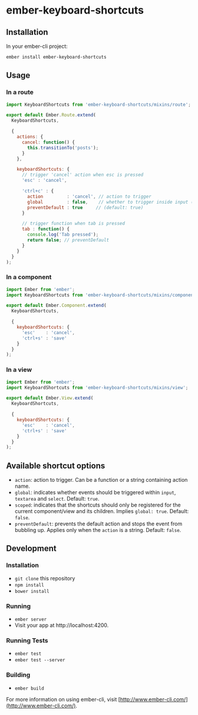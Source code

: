 # ember-keyboard-shortcuts

## Installation

In your ember-cli project:

```bash
ember install ember-keyboard-shortcuts
```

## Usage

### In a route

```javascript
import KeyboardShortcuts from 'ember-keyboard-shortcuts/mixins/route';

export default Ember.Route.extend(
  KeyboardShortcuts,

  {
    actions: {
      cancel: function() {
        this.transitionTo('posts');
      }
    },

    keyboardShortcuts: {
      // trigger 'cancel' action when esc is pressed
      'esc' : 'cancel',

      'ctrl+c' : {
        action         : 'cancel', // action to trigger
        global         : false,    // whether to trigger inside input (default: true)  
        preventDefault : true     // (default: true)
      }

      // trigger function when tab is pressed
      tab : function() {
        console.log('Tab pressed');
        return false; // preventDefault
      }
    }
  }
);
```

### In a component
```javascript
import Ember from 'ember';
import KeyboardShortcuts from 'ember-keyboard-shortcuts/mixins/component';

export default Ember.Component.extend(
  KeyboardShortcuts,

  {
    keyboardShortcuts: {
      'esc'    : 'cancel',
      'ctrl+s' : 'save'
    }
  }
);
```


### In a view
```javascript
import Ember from 'ember';
import KeyboardShortcuts from 'ember-keyboard-shortcuts/mixins/view';

export default Ember.View.extend(
  KeyboardShortcuts,

  {
    keyboardShortcuts: {
      'esc'    : 'cancel',
      'ctrl+s' : 'save'
    }
  }
);
```

## Available shortcut options

* `action`: action to trigger. Can be a function or a string containing action name.
* `global`: indicates whether events should be triggered within `input`, `textarea` and `select`. Default: `true`.
* `scoped`: indicates that the shortcuts should only be registered for the current component/view and its children. Implies `global: true`. Default: `false`.
* `preventDefault`: prevents the default action and stops the event from bubbling up. Applies only when the `action` is a string. Default: `false`.

## Development

### Installation

* `git clone` this repository
* `npm install`
* `bower install`

### Running

* `ember server`
* Visit your app at http://localhost:4200.

### Running Tests

* `ember test`
* `ember test --server`

### Building

* `ember build`

For more information on using ember-cli, visit [http://www.ember-cli.com/](http://www.ember-cli.com/).

